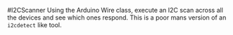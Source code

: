 #I2CScanner
Using the Arduino Wire class, execute an I2C scan across all the devices and see
which ones respond.  This is a poor mans version of an `i2cdetect` like tool.
